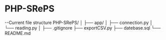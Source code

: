 # PHP-SRePS
--Current file structure
PHP-SRePS/
│
├── app/
│   ├── connection.py
│   └── reading.py
│
├── .gitignore
├── exportCSV.py
├── datebase.sql
└── README.md
